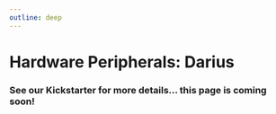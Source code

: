 ```yaml
---
outline: deep
---
```


# Hardware Peripherals: Darius

### See our Kickstarter for more details... this page is coming soon!
